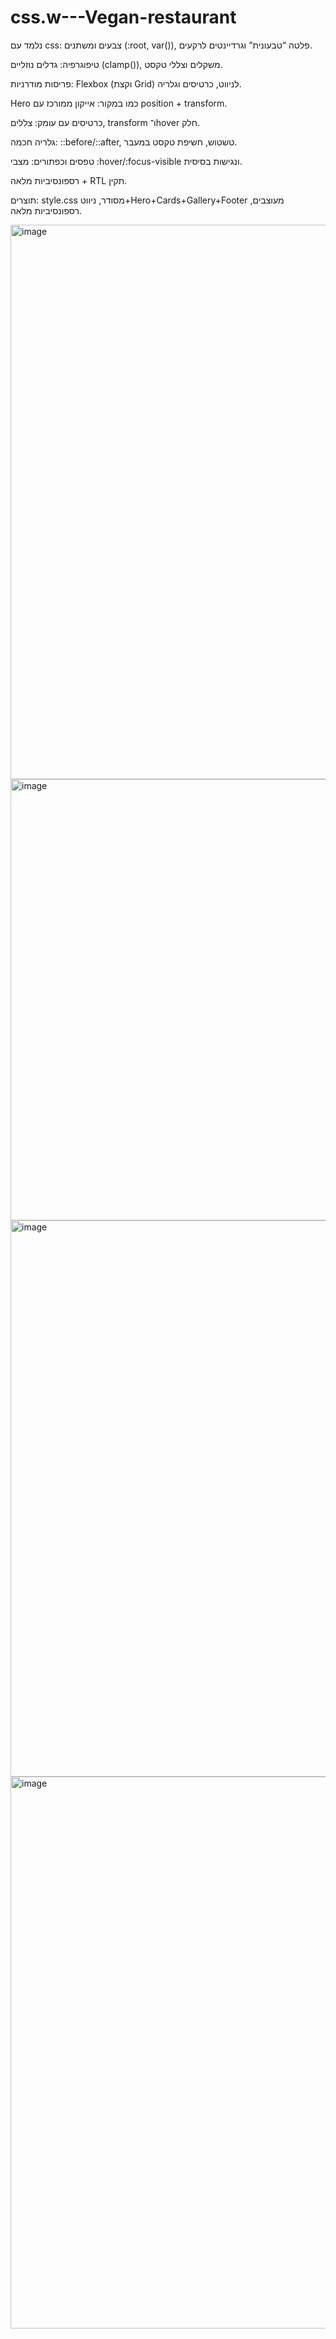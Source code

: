 ﻿# css.w---Vegan-restaurant

נלמד עם css:
צבעים ומשתנים (:root, var()), פלטה “טבעונית” וגרדיינטים לרקעים.

טיפוגרפיה: גדלים נוזליים (clamp()), משקלים וצללי טקסט.

פריסות מודרניות: Flexbox (וקצת Grid) לניווט, כרטיסים וגלריה.

Hero כמו במקור: אייקון ממורכז עם position + transform.

כרטיסים עם עומק: צללים, transform ו־hover חלק.

גלריה חכמה: ::before/::after, טשטוש, חשיפת טקסט במעבר.

טפסים וכפתורים: מצבי :hover/:focus-visible ונגישות בסיסית.

רספונסיביות מלאה + RTL תקין.

תוצרים: style.css מסודר, ניווט+Hero+Cards+Gallery+Footer מעוצבים, רספונסיביות מלאה.

<img width="943" height="887" alt="image" src="https://github.com/user-attachments/assets/c4c03531-fb07-4d61-abdf-a6c9ee3a5976" />



<img width="973" height="706" alt="image" src="https://github.com/user-attachments/assets/3d70f5f9-62a9-4659-9252-e8e7bea20fed" />

<img width="932" height="890" alt="image" src="https://github.com/user-attachments/assets/10b710fa-db8d-4b6e-a4f0-3559bd9cdff0" />



<img width="934" height="883" alt="image" src="https://github.com/user-attachments/assets/457a5456-2327-4d3e-8237-f8703757fc00" />


